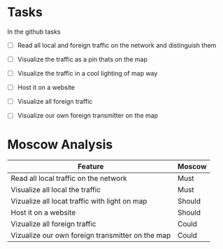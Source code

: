 # Tasks
In the github tasks
- [ ] Read all local and foreign traffic on the network and distinguish them
- [ ] Visualize the traffic as a pin thats on the map
- [ ] Visualize the traffic in a cool lighting of map way
- [ ] Host it on a website
- [ ] Visualize all foreign traffic
- [ ] Visualize our own foreign transmitter on the map


# Moscow Analysis

| Feature                                          | Moscow |
|--------------------------------------------------|--------|
| Read all local traffic on the network            | Must   |
| Visualize all local the traffic                  | Must   |
| Vizualize all locat traffic with light on map    | Should |
| Host it on a website                             | Should |
| Vizualize all foreign traffic                    | Could  |
| Vizualize our own foreign transmitter on the map | Could  |





